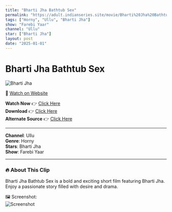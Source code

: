 ```yaml
---
title: "Bharti Jha Bathtub Sex"
permalink: "https://adult.indianseries.site/movie/Bharti%20Jha%20Bathtub%20Sex"
tags: ["Horny", "Ullu", "Bharti Jha"]
show: "Farebi Yaar"
channel: "Ullu"
star: ["Bharti Jha"]
layout: post
date: "2025-01-01"
---
```


# Bharti Jha Bathtub Sex

![Bharti Jha](https://shorts.desisins.com/wp-content/uploads/2023/04/Bharti-Jha-Bathtub-Farebi-Yaar-Ullu-shorts.desisins.com_.jpg)

🔗 [Watch on Website](https://adult.indianseries.site/movie/Bharti%20Jha%20Bathtub%20Sex)

**Watch Now** 👉 [Click Here](https://adult.indianseries.site/movie/Bharti%20Jha%20Bathtub%20Sex)  
**Download** 👉 [Click Here](https://adult.indianseries.site/movie/Bharti%20Jha%20Bathtub%20Sex)  
**Alternate Source** 👉 [Click Here](https://adult.indianseries.site/movie/Bharti%20Jha%20Bathtub%20Sex)

---

**Channel**: Ullu  
**Genre**: Horny  
**Stars**: Bharti Jha  
**Show**: Farebi Yaar

---

### 🔥 About This Clip

Bharti Jha Bathtub Sex is a bold and exciting short film featuring Bharti Jha. Enjoy a passionate story filled with desire and drama.
 
🖼️ Screenshot:  
![Screenshot](https://shorts.desisins.com/wp-content/uploads/2023/04/Bharti-Jha-Bathtub-Farebi-Yaar-Ullu-shorts.desisins.com_.jpg)
